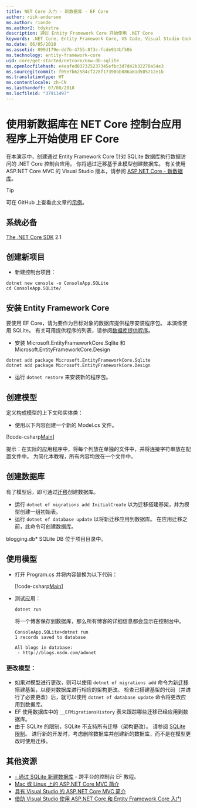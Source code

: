 ```yaml
---
title: NET Core 入门 - 新数据库 - EF Core
author: rick-anderson
ms.author: riande
ms.author2: tdykstra
description: 通过 Entity Framework Core 开始使用 .NET Core
keywords: .NET Core, Entity Framework Core, VS Code, Visual Studio Code, Mac, Linux
ms.date: 06/05/2018
ms.assetid: 099d179e-dd7b-4755-8f3c-fcde914bf50b
ms.technology: entity-framework-core
uid: core/get-started/netcore/new-db-sqlite
ms.openlocfilehash: e4eafed037325237345efbc3d7d42b32270a54e3
ms.sourcegitcommit: f05e7b62584cf228f17390bb086a61d505712e1b
ms.translationtype: HT
ms.contentlocale: zh-CN
ms.lasthandoff: 07/08/2018
ms.locfileid: "37911497"
---
```

# <a name="getting-started-with-ef-core-on-net-core-console-app-with-a-new-database"></a>使用新数据库在 NET Core 控制台应用程序上开始使用 EF Core

在本演示中，创建通过 Entity Framework Core 针对 SQLite 数据库执行数据访问的 .NET Core 控制台应用。 你将通过迁移基于此模型创建数据库。 有关使用 ASP.NET Core MVC 的 Visual Studio 版本，请参阅 [ASP.NET Core - 新数据库](xref:core/get-started/aspnetcore/new-db)。

> [!TIP]  
> 可在 GitHub 上查看此文章的[示例](https://github.com/aspnet/EntityFramework.Docs/tree/master/samples/core/GetStarted/NetCore/ConsoleApp.SQLite)。

## <a name="prerequisites"></a>系统必备

[The .NET Core SDK](https://www.microsoft.com/net/core) 2.1

## <a name="create-a-new-project"></a>创建新项目

* 新建控制台项目：

``` Console
dotnet new console -o ConsoleApp.SQLite
cd ConsoleApp.SQLite/
```

## <a name="install-entity-framework-core"></a>安装 Entity Framework Core

要使用 EF Core，请为要作为目标对象的数据库提供程序安装程序包。 本演练使用 SQLite。 有关可用提供程序的列表，请参阅[数据库提供程序](../../providers/index.md)。

* 安装 Microsoft.EntityFrameworkCore.Sqlite 和 Microsoft.EntityFrameworkCore.Design

``` Console
dotnet add package Microsoft.EntityFrameworkCore.Sqlite
dotnet add package Microsoft.EntityFrameworkCore.Design
```

* 运行 `dotnet restore` 来安装新的程序包。

## <a name="create-the-model"></a>创建模型

定义构成模型的上下文和实体类：

* 使用以下内容创建一个新的 Model.cs 文件。

[!code-csharp[Main](../../../../samples/core/GetStarted/NetCore/ConsoleApp.SQLite/Model.cs)]

提示：在实际的应用程序中，将每个列放在单独的文件中，并将连接字符串放在配置文件中。 为简化本教程，所有内容均放在一个文件中。

## <a name="create-the-database"></a>创建数据库

有了模型后，即可通过[迁移](https://docs.microsoft.com/aspnet/core/data/ef-mvc/migrations#introduction-to-migrations)创建数据库。

* 运行 `dotnet ef migrations add InitialCreate` 以为迁移搭建基架，并为模型创建一组初始表。
* 运行 `dotnet ef database update` 以将新迁移应用到数据库。 在应用迁移之前，此命令可创建数据库。

blogging.db* SQLite DB 位于项目目录中。

## <a name="use-your-model"></a>使用模型

* 打开 Program.cs 并将内容替换为以下代码：

  [!code-csharp[Main](../../../../samples/core/GetStarted/NetCore/ConsoleApp.SQLite/Program.cs)]

* 测试应用：

  `dotnet run`

  将一个博客保存到数据库，那么所有博客的详细信息都会显示在控制台中。

  ``` Console
  ConsoleApp.SQLite>dotnet run
  1 records saved to database

  All blogs in database:
   - http://blogs.msdn.com/adonet
  ```

### <a name="changing-the-model"></a>更改模型：

- 如果对模型进行更改，则可以使用 `dotnet ef migrations add` 命令为新[迁移](https://docs.microsoft.com/aspnet/core/data/ef-mvc/migrations#introduction-to-migrations)搭建基架，以便对数据库进行相应的架构更改。 检查已搭建基架的代码（并进行了必要更改）后，就可以使用 `dotnet ef database update` 命令将更改应用到数据库。
- EF 使用数据库中的 `__EFMigrationsHistory` 表来跟踪哪些迁移已经应用到数据库。
- 由于 SQLite 的限制，SQLite 不支持所有迁移（架构更改）。 请参阅 [SQLite 限制](../../providers/sqlite/limitations.md)。 进行新的开发时，考虑删除数据库并创建新的数据库，而不是在模型更改时使用迁移。

## <a name="additional-resources"></a>其他资源

* [ - 通过 SQLite 新建数据库](xref:core/get-started/netcore/new-db-sqlite) - 跨平台的控制台 EF 教程。
* [Mac 或 Linux 上的 ASP.NET Core MVC 简介](https://docs.microsoft.com/aspnet/core/tutorials/first-mvc-app-xplat/index)
* [具有 Visual Studio 的 ASP.NET Core MVC 简介](https://docs.microsoft.com/aspnet/core/tutorials/first-mvc-app/index)
* [借助 Visual Studio 使用 ASP.NET Core 和 Entity Framework Core 入门](https://docs.microsoft.com/aspnet/core/data/ef-mvc/index)
